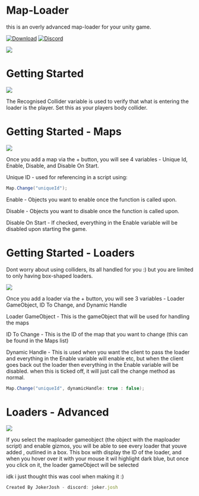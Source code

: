 # Map-Loader
this is an overly advanced map-loader for your unity game.

[![Download](https://img.shields.io/badge/Download-blue.svg)](https://github.com/JokerJosh0/Map-Loader/releases)
[![Discord](https://img.shields.io/badge/Discord-blue.svg)](https://discord.gg/VnjNfXYN4M)

![](https://github.com/JokerJosh0/Map-Loader/assets/137851579/5916e24d-8107-4e27-a63d-dbd5f65c11b1)


# Getting Started

![](https://github.com/JokerJosh0/Map-Loader/assets/137851579/03f7f3c7-bfff-4d21-80ad-126e120b56d4)

The Recognised Collider variable is used to verify that what is entering the loader is the player.
Set this as your players body collider.


# Getting Started - Maps

![](https://github.com/JokerJosh0/Map-Loader/assets/137851579/eba770cb-50ad-4eb4-bbca-79277a2435ff)

Once you add a map via the + button, you will see 4 variables - Unique Id, Enable, Disable, and Disable On Start. 

Unique ID - used for referencing in a script using:
```cs
Map.Change("uniqueId");
```
Enable - Objects you want to enable once the function is called upon.

Disable - Objects you want to disable once the function is called upon.

Disable On Start - If checked, everything in the Enable variable will be disabled upon starting the game.

# Getting Started - Loaders

Dont worry about using colliders, its all handled for you :) but you are limited to only having box-shaped loaders.

![](https://github.com/JokerJosh0/Map-Loader/assets/137851579/41b7c1ad-c697-4529-a60d-8ccbda88f981)

Once you add a loader via the + button, you will see 3 variables - Loader GameObject, ID To Change, and Dynamic Handle

Loader GameObject - This is the gameObject that will be used for handling the maps

ID To Change - This is the ID of the map that you want to change  (this can be found in the Maps list)

Dynamic Handle - This is used when you want the client to pass the loader and everything in the Enable variable will enable etc, but when the client goes back out the loader then everything in the Enable variable will be disabled. when this is ticked off, it will just call the change method as normal.
```cs
Map.Change("uniqueId", dynamicHandle: true : false);
```

# Loaders - Advanced

![](https://github.com/JokerJosh0/Map-Loader/assets/137851579/7e3bc07f-e4e4-4482-9cce-17ec7f54e23c)


If you select the maploader gameobject (the object with the maploader script) and enable gizmos, you will be able to see every loader that youve added , outlined in a box. This box with display the ID of the loader, and when you hover over it with your mouse it wil highlight dark blue, but once you click on it, the loader gameObject will be selected

idk i just thought this was cool when making it :)



```js
Created By JokerJosh - discord: joker.josh
```
